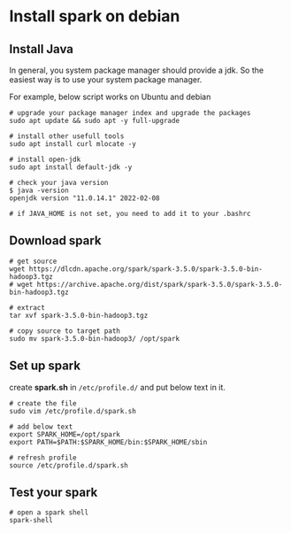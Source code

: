 # Install spark on debian

## Install Java

In general, you system package manager should provide a jdk. So the easiest way is to use your system package manager. 

For example, below script works on Ubuntu and debian

```shell
# upgrade your package manager index and upgrade the packages
sudo apt update && sudo apt -y full-upgrade

# install other usefull tools
sudo apt install curl mlocate -y

# install open-jdk
sudo apt install default-jdk -y

# check your java version
$ java -version
openjdk version "11.0.14.1" 2022-02-08

# if JAVA_HOME is not set, you need to add it to your .bashrc
```

## Download spark 

```shell
# get source
wget https://dlcdn.apache.org/spark/spark-3.5.0/spark-3.5.0-bin-hadoop3.tgz
# wget https://archive.apache.org/dist/spark/spark-3.5.0/spark-3.5.0-bin-hadoop3.tgz

# extract
tar xvf spark-3.5.0-bin-hadoop3.tgz

# copy source to target path
sudo mv spark-3.5.0-bin-hadoop3/ /opt/spark 
```

## Set up spark 

create **spark.sh** in `/etc/profile.d/` and put below text in it.

```shell
# create the file
sudo vim /etc/profile.d/spark.sh

# add below text
export SPARK_HOME=/opt/spark
export PATH=$PATH:$SPARK_HOME/bin:$SPARK_HOME/sbin

# refresh profile
source /etc/profile.d/spark.sh
```

## Test your spark

```shell
# open a spark shell
spark-shell
```
